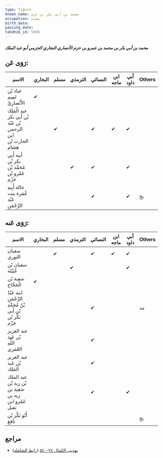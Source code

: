 ```yaml
---
type: figure
known_name: محمد بن أبي بكر بن حزم
occupation: محدث
birth_date:
passing_date:
tahdhib_id: 5096
---
```

##### محمد بن أبي بكر بن محمد بن عمرو بن حزم الأنصاري النجاري الحزمي أبو عبد الملك

## رَوَى عَن:
| الاسم                                                          | البخاري | مسلم | الترمذي | النسائي | ابن ماجه | أبي داود | Others |
| -------------------------------------------------------------- | ------- | ---- | ------- | ------- | -------- | -------- | ------ |
| عباد بْن تَمِيم الأَنْصارِيّ                                   | ✔       |      |         |         |          |          |        |
| عبد الْمَلِك بْن أَبي بكر بْن عَبْد الرحمن ابن الحارث بْن هشام |         | ✔    |         | ✔       | ✔        | ✔        |        |
| أبيه أَبِي بكر بْن مُحَمَّد بْن عَمْرو بْن حَزْم               |         |      | ✔       | ✔       |          | ✔        |        |
| خالة أَبِيهِ عُمَرة بنت عَبْد الرَّحْمَنِ                      |         |      |         | ✔       |          | ✔        | بخ     |
## رَوَى عَنه:
| الاسم                                                            | البخاري | مسلم | الترمذي | النسائي | ابن ماجه | أبي داود | Others |
| ---------------------------------------------------------------- | ------- | ---- | ------- | ------- | -------- | -------- | ------ |
| سفيان الثوري                                                     |         | ✔    |         | ✔       | ✔        | ✔        |        |
| سفيان بْن عُيَيْنَة                                              |         |      | ✔       |         |          | ✔        |        |
| شعبة بْن الْحَجَّاج                                              | ✔       |      |         |         |          |          |        |
| ابنه عَبْدُ الرَّحْمَنِ بْنُ مُحَمَّدِ بْنِ أَبي بَكْر بْن حَزْم |         |      |         | ✔       |          |          | مد     |
| عبد العزيز بْن عَبد اللَّهِ العُمَري                             |         |      |         | ✔       |          |          |        |
| عبد العزيز بْن عَبد المَلِك                                      |         |      |         | ✔       |          |          |        |
| عبد الملك بْن زيد بْن سَعِيد بن زيد بن عَمْرو ابن نفيل           |         |      |         | ✔       |          | ✔        |        |
| أَبُو بَكْر بْن نافع                                             |         |      |         |         |          |          | بخ     |
## مراجع
- [تهذيب الكمال ٢٤-٥٤٠](obsidian://open?vault=Tahdhib-al-Kamal&file=Figures/٥٠٩٦-محمد%20بن%20أبي%20بكر%20بن%20محمد%20بن%20عمرو%20بن%20حزم%20الأنصاري%20النجاري%20الحزمي%20أبو%20عبد%20الملك) ([رابط الشاملة](https://shamela.ws/book/3722/13052))